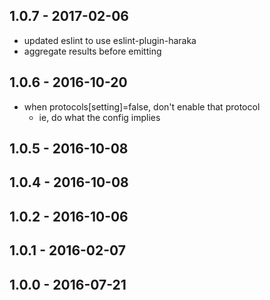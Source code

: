 
## 1.0.7 - 2017-02-06

- updated eslint to use eslint-plugin-haraka
- aggregate results before emitting

## 1.0.6 - 2016-10-20

* when protocols[setting]=false, don't enable that protocol
    * ie, do what the config implies

## 1.0.5 - 2016-10-08

## 1.0.4 - 2016-10-08

## 1.0.2 - 2016-10-06

## 1.0.1 - 2016-02-07

## 1.0.0 - 2016-07-21
